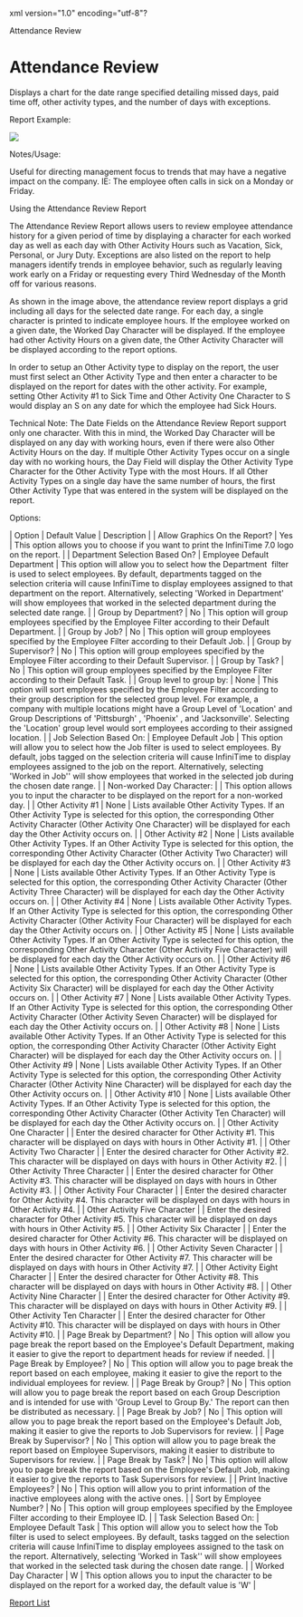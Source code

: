 xml version="1.0" encoding="utf-8"?





Attendance Review




# Attendance Review

Displays a chart for the date range specified detailing missed days, paid time off, other activity types, and the number of days with exceptions.

Report Example:

![](/img/Attendance_Review.gif)

Notes/Usage:

Useful for directing management focus to trends that may have a negative impact on the company. IE: The employee often calls in sick on a Monday or Friday.

Using the Attendance Review Report

The Attendance Review Report allows users to review employee attendance history for a given period of time by displaying a character for each worked day as well as each day with Other Activity Hours such as Vacation, Sick, Personal, or Jury Duty. Exceptions are also listed on the report to help managers identify trends in employee behavior, such as regularly leaving work early on a Friday or requesting every Third Wednesday of the Month off for various reasons.

As shown in the image above, the attendance review report displays a grid including all days for the selected date range. For each day, a single character is printed to indicate employee hours. If the employee worked on a given date, the Worked Day Character will be displayed. If the employee had other Activity Hours on a given date, the Other Activity Character will be displayed according to the report options.

In order to setup an Other Activity type to display on the report, the user must first select an Other Activity Type and then enter a character to be displayed on the report for dates with the other activity. For example, setting Other Activity #1 to Sick Time and Other Activity One Character to S would display an S on any date for which the employee had Sick Hours.

Technical Note: The Date Fields on the Attendance Review Report support only one character. With this in mind, the Worked Day Character will be displayed on any day with working hours, even if there were also Other Activity Hours on the day. If multiple Other Activity Types occur on a single day with no working hours, the Day Field will display the Other Activity Type Character for the Other Activity Type with the most Hours. If all Other Activity Types on a single day have the same number of hours, the first Other Activity Type that was entered in the system will be displayed on the report.

Options:

| Option | Default Value | Description |
| Allow Graphics On the Report? | Yes | This option allows you to choose if you want to print the InfiniTime 7.0 logo on the report. |
| Department Selection Based On? | Employee Default Department | This option will allow you to select how the Department  filter is used to select employees. By default, departments tagged on the selection criteria will cause InfiniTime to display employees assigned to that department on the report. Alternatively, selecting 'Worked in Department' will show employees that worked in the selected department during the selected date range. |
| Group by Department? | No | This option will group employees specified by the Employee Filter according to their Default Department. |
| Group by Job? | No | This option will group employees specified by the Employee Filter according to their Default Job. |
| Group by Supervisor? | No | This option will group employees specified by the Employee Filter according to their Default Supervisor. |
| Group by Task? | No | This option will group employees specified by the Employee Filter according to their Default Task. |
| Group level to group by: | None | This option will sort employees specified by the Employee Filter according to their group description for the selected group level. For example, a company with multiple locations might have a Group Level of 'Location' and Group Descriptions of 'Pittsburgh' , 'Phoenix' , and 'Jacksonville'. Selecting the 'Location' group level would sort employees according to their assigned location. |
| Job Selection Based On: | Employee Default Job | This option will allow you to select how the Job filter is used to select employees. By default, jobs tagged on the selection criteria will cause InfiniTime to display employees assigned to the job on the report. Alternatively, selecting 'Worked in Job'' will show employees that worked in the selected job during the chosen date range. |
| Non-worked Day Character: |  | This option allows you to input the character to be displayed on the report for a non-worked day. |
| Other Activity #1 | None | Lists available Other Activity Types. If an Other Activity Type is selected for this option, the corresponding Other Activity Character (Other Activity One Character) will be displayed for each day the Other Activity occurs on. |
| Other Activity #2 | None | Lists available Other Activity Types. If an Other Activity Type is selected for this option, the corresponding Other Activity Character (Other Activity Two Character) will be displayed for each day the Other Activity occurs on. |
| Other Activity #3 | None | Lists available Other Activity Types. If an Other Activity Type is selected for this option, the corresponding Other Activity Character (Other Activity Three Character) will be displayed for each day the Other Activity occurs on. |
| Other Activity #4 | None | Lists available Other Activity Types. If an Other Activity Type is selected for this option, the corresponding Other Activity Character (Other Activity Four Character) will be displayed for each day the Other Activity occurs on. |
| Other Activity #5 | None | Lists available Other Activity Types. If an Other Activity Type is selected for this option, the corresponding Other Activity Character (Other Activity Five Character) will be displayed for each day the Other Activity occurs on. |
| Other Activity #6 | None | Lists available Other Activity Types. If an Other Activity Type is selected for this option, the corresponding Other Activity Character (Other Activity Six Character) will be displayed for each day the Other Activity occurs on. |
| Other Activity #7 | None | Lists available Other Activity Types. If an Other Activity Type is selected for this option, the corresponding Other Activity Character (Other Activity Seven Character) will be displayed for each day the Other Activity occurs on. |
| Other Activity #8 | None | Lists available Other Activity Types. If an Other Activity Type is selected for this option, the corresponding Other Activity Character (Other Activity Eight Character) will be displayed for each day the Other Activity occurs on. |
| Other Activity #9 | None | Lists available Other Activity Types. If an Other Activity Type is selected for this option, the corresponding Other Activity Character (Other Activity Nine Character) will be displayed for each day the Other Activity occurs on. |
| Other Activity #10 | None | Lists available Other Activity Types. If an Other Activity Type is selected for this option, the corresponding Other Activity Character (Other Activity Ten Character) will be displayed for each day the Other Activity occurs on. |
| Other Activity One Character |  | Enter the desired character for Other Activity #1. This character will be displayed on days with hours in Other Activity #1. |
| Other Activity Two Character |  | Enter the desired character for Other Activity #2. This character will be displayed on days with hours in Other Activity #2. |
| Other Activity Three Character |  | Enter the desired character for Other Activity #3. This character will be displayed on days with hours in Other Activity #3. |
| Other Activity Four Character |  | Enter the desired character for Other Activity #4. This character will be displayed on days with hours in Other Activity #4. |
| Other Activity Five Character |  | Enter the desired character for Other Activity #5. This character will be displayed on days with hours in Other Activity #5. |
| Other Activity Six Character |  | Enter the desired character for Other Activity #6. This character will be displayed on days with hours in Other Activity #6. |
| Other Activity Seven Character |  | Enter the desired character for Other Activity #7. This character will be displayed on days with hours in Other Activity #7. |
| Other Activity Eight Character |  | Enter the desired character for Other Activity #8. This character will be displayed on days with hours in Other Activity #8. |
| Other Activity Nine Character |  | Enter the desired character for Other Activity #9. This character will be displayed on days with hours in Other Activity #9. |
| Other Activity Ten Character |  | Enter the desired character for Other Activity #10. This character will be displayed on days with hours in Other Activity #10. |
| Page Break by Department? | No | This option will allow you page break the report based on the Employee's Default Department, making it easier to give the report to department heads for review if needed. |
| Page Break by Employee? | No | This option will allow you to page break the report based on each employee, making it easier to give the report to the individual employees for review. |
| Page Break by Group? | No | This option will allow you to page break the report based on each Group Description and is intended for use with 'Group Level to Group By.' The report can then be distributed as necessary. |
| Page Break by Job? | No | This option will allow you to page break the report based on the Employee's Default Job, making it easier to give the reports to Job Supervisors for review. |
| Page Break by Supervisor? | No | This option will allow you to page break the report based on Employee Supervisors, making it easier to distribute to Supervisors for review. |
| Page Break by Task? | No | This option will allow you to page break the report based on the Employee's Default Job, making it easier to give the reports to Task Supervisors for review. |
| Print Inactive Employees? | No | This option will allow you to print information of the inactive employees along with the active ones. |
| Sort by Employee Number? | No | This option will group employees specified by the Employee Filter according to their Employee ID. |
| Task Selection Based On: | Employee Default Task | This option will allow you to select how the Tob filter is used to select employees. By default, tasks tagged on the selection criteria will cause InfiniTime to display employees assigned to the task on the report. Alternatively, selecting 'Worked in Task'' will show employees that worked in the selected task during the chosen date range. |
| Worked Day Character | W | This option allows you to input the character to be displayed on the report for a worked day, the default value is 'W' |

[Report List](../Report_List.md)